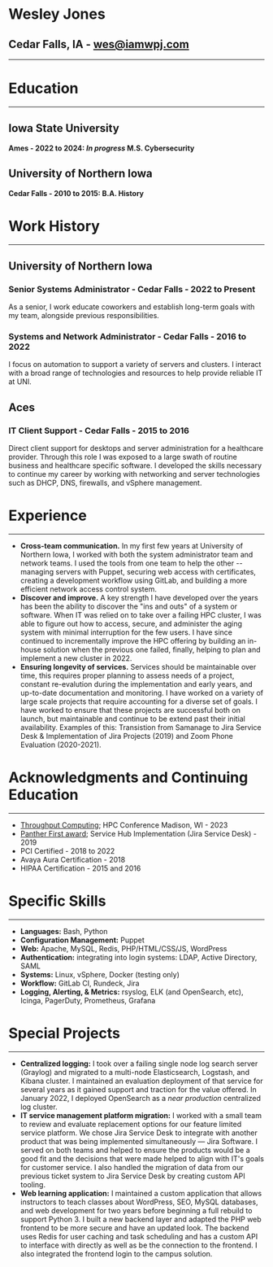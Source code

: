 # Wesley Jones

## Cedar Falls, IA - <wes@iamwpj.com>

------------------------------------------------------------------------

# Education

------------------------------------------------------------------------

## Iowa State University

**Ames - 2022 to 2024: *In progress* M.S. Cybersecurity**

## University of Northern Iowa

**Cedar Falls - 2010 to 2015: B.A. History**

# Work History

------------------------------------------------------------------------

## University of Northern Iowa

### Senior Systems Administrator - Cedar Falls - 2022 to Present

As a senior, I work educate coworkers and establish long-term goals with
my team, alongside previous responsibilities.

### Systems and Network Administrator - Cedar Falls - 2016 to 2022

I focus on automation to support a variety of servers and clusters. I
interact with a broad range of technologies and resources to help
provide reliable IT at UNI.

## Aces

### IT Client Support - Cedar Falls - 2015 to 2016

Direct client support for desktops and server administration for a
healthcare provider. Through this role I was exposed to a large swath of
routine business and healthcare specific software. I developed the
skills necessary to continue my career by working with networking and
server technologies such as DHCP, DNS, firewalls, and vSphere
management.

# Experience

------------------------------------------------------------------------

-   **Cross-team communication.** In my first few years at University of
    Northern Iowa, I worked with both the system administrator team and
    network teams. I used the tools from one team to help the other --
    managing servers with Puppet, securing web access with certificates,
    creating a development workflow using GitLab, and building a more
    efficient network access control system.
-   **Discover and improve.** A key strength I have developed over the
    years has been the ability to discover the "ins and outs" of a
    system or software. When IT was relied on to take over a failing HPC
    cluster, I was able to figure out how to access, secure, and
    administer the aging system with minimal interruption for the few
    users. I have since continued to incrementally improve the HPC
    offering by building an in-house solution when the previous one
    failed, finally, helping to plan and implement a new cluster in
    2022.
-   **Ensuring longevity of services.** Services should be maintainable
    over time, this requires proper planning to assess needs of a
    project, constant re-evalution during the implementation and early
    years, and up-to-date documentation and monitoring. I have worked on
    a variety of large scale projects that require accounting for a
    diverse set of goals. I have worked to ensure that these projects
    are successful both on launch, but maintainable and continue to be
    extend past their initial availability. Examples of this:
    Transistion from Samanage to Jira Service Desk & Implementation of
    Jira Projects (2019) and Zoom Phone Evaluation (2020-2021).

# Acknowledgments and Continuing Education

------------------------------------------------------------------------

-   [Throughput
    Computing](https://chtc.cs.wisc.edu/events/2023/07/throughput-computing-2023);
    HPC Conference Madison, WI - 2023
-   [Panther First
    award](https://recognition.uni.edu/panther-first-award); Service Hub
    Implementation (Jira Service Desk) - 2019
-   PCI Certified - 2018 to 2022
-   Avaya Aura Certification - 2018
-   HIPAA Certification - 2015 and 2016

# Specific Skills

------------------------------------------------------------------------

-   **Languages:** Bash, Python
-   **Configuration Management:** Puppet
-   **Web:** Apache, MySQL, Redis, PHP/HTML/CSS/JS, WordPress
-   **Authentication:** integrating into login systems: LDAP, Active
    Directory, SAML
-   **Systems:** Linux, vSphere, Docker (testing only)
-   **Workflow:** GitLab CI, Rundeck, Jira
-   **Logging, Alerting, & Metrics:** rsyslog, ELK (and OpenSearch,
    etc), Icinga, PagerDuty, Prometheus, Grafana

# Special Projects

------------------------------------------------------------------------

-   **Centralized logging:** I took over a failing single node log
    search server (Graylog) and migrated to a multi-node Elasticsearch,
    Logstash, and Kibana cluster. I maintained an evaluation deployment
    of that service for several years as it gained support and traction
    for the value offered. In January 2022, I deployed OpenSearch as a
    *near production* centralized log cluster.
-   **IT service management platform migration:** I worked with a small
    team to review and evaluate replacement options for our feature
    limited service platform. We chose Jira Service Desk to integrate
    with another product that was being implemented simultaneously —
    Jira Software. I served on both teams and helped to ensure the
    products would be a good fit and the decisions that were made helped
    to align with IT's goals for customer service. I also handled the
    migration of data from our previous ticket system to Jira Service
    Desk by creating custom API tooling.
-   **Web learning application:** I maintained a custom application that
    allows instructors to teach classes about WordPress, SEO, MySQL
    databases, and web development for two years before beginning a full
    rebuild to support Python 3. I built a new backend layer and adapted
    the PHP web frontend to be more secure and have an updated look. The
    backend uses Redis for user caching and task scheduling and has a
    custom API to interface with directly as well as be the connection
    to the frontend. I also integrated the frontend login to the campus
    solution.
